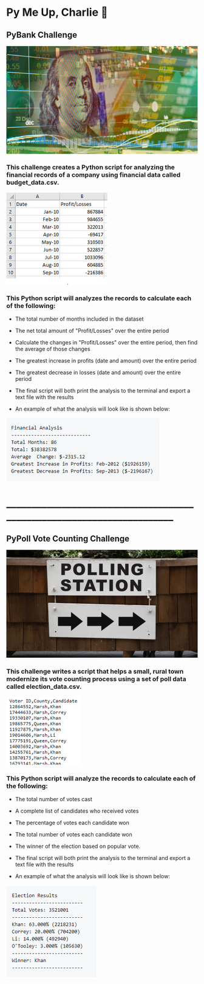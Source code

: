 # Py Me Up, Charlie :snake:

## PyBank Challenge

![](Images/revenue-per-lead.png)


### This challenge creates a Python script for analyzing the financial records of a company using financial data called budget_data.csv. 

![](Images/Budget_data.PNG)


### This Python script will analyzes the records to calculate each of the following:

  - The total number of months included in the dataset

  - The net total amount of "Profit/Losses" over the entire period

  - Calculate the changes in "Profit/Losses" over the entire period, then find the average of those changes

  - The greatest increase in profits (date and amount) over the entire period

  - The greatest decrease in losses (date and amount) over the entire period

  - The final script will both print the analysis to the terminal and export a text file with the results

  - An example of what the analysis will look like is shown below:

![](Images/PyBank_Results.PNG)
# ______________________________________________________________________
## PyPoll Vote Counting Challenge
![](Images/Vote_counting.png)

### This challenge writes a script that helps a small, rural town modernize its vote counting process using a set of poll data called election_data.csv. 

![](Images/Election_Data.PNG)

### This Python script will analyze the records to calculate each of the following:

  - The total number of votes cast

  - A complete list of candidates who received votes

  - The percentage of votes each candidate won

  - The total number of votes each candidate won

  - The winner of the election based on popular vote.
 
  - The final script will both print the analysis to the terminal and export a text file with the results

  - An example of what the analysis will look like is shown below:

![](Images/PyPoll_Results.PNG)
